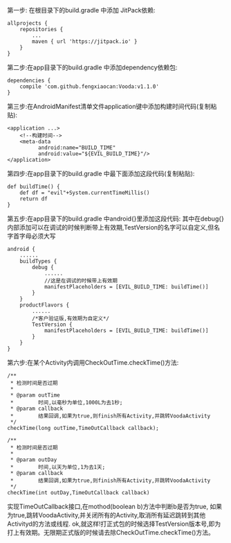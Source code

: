 第一步: 在根目录下的build.gradle 中添加 JitPack依赖:

	allprojects {
		repositories {
			...
			maven { url 'https://jitpack.io' }
		}
	}
	
第二步:在app目录下的build.gradle 中添加dependency依赖包:

	dependencies {
	    compile 'com.github.fengxiaocan:Vooda:v1.1.0'
	}

第三步:在AndroidManifest清单文件application键中添加构建时间代码(复制粘贴):

    <application ...>
        <!--构建时间-->
        <meta-data
              android:name="BUILD_TIME"
              android:value="${EVIL_BUILD_TIME}"/>
    </application>
    
第四步:在app目录下的build.gradle 中最下面添加这段代码(复制粘贴):

    def buildTime() {
        def df = "evil"+System.currentTimeMillis()
        return df
    }

第五步:在app目录下的build.gradle 中android{}里添加这段代码:
    其中在debug{}内部添加可以在调试的时候判断带上有效期,TestVersion的名字可以自定义,但名字首字母必须大写

    android {
        ......
        buildTypes {
            debug {
                ......
                //这是在调试的时候带上有效期
                manifestPlaceholders = [EVIL_BUILD_TIME: buildTime()]
            }
        }
        productFlavors {
            ......
            /*客户验证版,有效期为自定义*/
            TestVersion {
                manifestPlaceholders = [EVIL_BUILD_TIME: buildTime()]
            }
        }
    }
    
第六步:在某个Activity内调用CheckOutTime.checkTime()方法:

    /**
     * 检测时间是否过期
     *
     * @param outTime
     *        时间,以毫秒为单位,1000L为去1秒;
     * @param callback
     *        结果回调,如果为true,则finish所有Activity,并跳转VoodaActivity
     */
    checkTime(long outTime,TimeOutCallback callback);

    /**
     * 检测时间是否过期
     *
     * @param outDay
     *        时间,以天为单位,1为去1天;
     * @param callback
     *        结果回调,如果为true,则finish所有Activity,并跳转VoodaActivity
     */
    checkTime(int outDay,TimeOutCallback callback)
        
实现TimeOutCallback接口,在mothod(boolean b)方法中判断b是否为true,
如果为true,跳转VoodaActivity,并关闭所有的Activity,取消所有延迟跳转到其他Activityd的方法或线程.
ok,就这样!打正式包的时候选择TestVersion版本号,即为打上有效期。无限期正式版的时候请去除CheckOutTime.checkTime()方法。